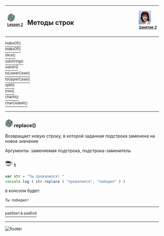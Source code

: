 [footer]: https://github.com/garevna/js-course/raw/master/images/a-level-ico.png?raw=true
[me]: https://raw.githubusercontent.com/garevna/a-level-js-lessons/master/ico/myPhoto-40.png "Ⓒ Irina Fylyppova ( garevna ) 2019"

[ico20]: https://raw.githubusercontent.com/garevna/a-level-js-lessons/master/ico/a-level-20.png
[ico25]: https://raw.githubusercontent.com/garevna/a-level-js-lessons/master/ico/a-level-25.png

[cap-20]: https://raw.githubusercontent.com/garevna/a-level-js-lessons/master/ico/coffee-20.png
[cap-25]: https://raw.githubusercontent.com/garevna/a-level-js-lessons/master/ico/coffee-25.png

[warn-25]: https://raw.githubusercontent.com/garevna/a-level-js-lessons/master/ico/warning-25.png

[link-20]: https://raw.githubusercontent.com/garevna/a-level-js-lessons/master/ico/link-20.png



<table><tr><td width="50">

![ico25] <br/><sup>[**Lesson&nbsp;2**](../lessons/lesson-02.md)</sup>
  </td>
  <td width="800"><h2>Методы строк</h2></td>
  <td>

  ![me] <br/><sup>[**Занятие&nbsp;2**](../lessons/lesson-02.md)</sup></td>
</tr></table>

[<sup>indexOf()</sup>](Strings-methods-indexOf.md)<br/>
[<sup>indexOf()</sup>](Strings-methods-indexOf.md)<br/>
[<sup>slice()</sup>](Strings-methods-slice.md)<br/>
[<sup>substring()</sup>](Strings-methods-substring.md)<br/>
[<sup>substr()</sup>](Strings-methods-substr.md)<br/>
[<sup>toLowerCase()</sup>](Strings-methods-toLowerCase.md)<br/>
[<sup>toUpperCase()</sup>](Strings-methods-toUpperCase.md)<br/>
[<sup>split()</sup>](Strings-methods-split.md)<br/>
[<sup>trim()</sup>](Strings-methods-trim.md)<br/>
[<sup>charAt()</sup>](Strings-methods-charAt.md)<br/>
[<sup>charCodeAt()</sup>](Strings-methods-charCodeAt.md)<br/>

___________________________________________________________________

### ![ico25] replace()

Возвращает новую строку, в которой заданная подстрока заменена на новое значение

Аргументы: заменяемая подстрока, подстрока-заменитель

#### ![cap-25] 1

```javascript
var str = "Ты провалился! "
console.log ( str.replace ( "провалился", "победил" ) )
```

в консоли будет:

```
Ты победил!
```

___________________________________________________________________

[<sup>padStart & padEnd</sup>](Strings-methods-padStart-padEnd.md)

___________________________________________________________________

![footer]
